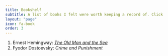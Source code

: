 ```yaml
---
title: Bookshelf
subtitle: A list of books I felt were worth keeping a record of. Click on the titles for a semblance of a review or some thoughts on the book.
layout: "page"
icon: fa-book
order: 3
---
```


1. Ernest Hemingway: [ *The Old Man and the Sea* ](https://www.theguardian.com/books/booksblog/2011/jan/04/best-boring-books)
2. Fyodor Dostoevsky: *Crime and Punishment*
